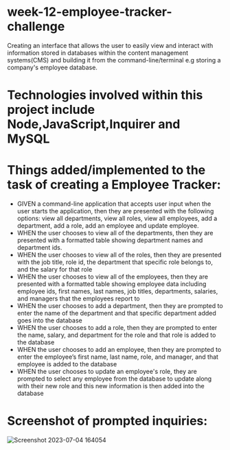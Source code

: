 # week-12-employee-tracker-challenge

Creating an interface that allows the user to easily view and interact with information stored in databases within the content management systems(CMS) and building it from the command-line/terminal e.g storing a company's employee database.

# Technologies involved within this project include Node,JavaScript,Inquirer and MySQL

# Things added/implemented to the task of creating a Employee Tracker:

- GIVEN a command-line application that accepts user input when the user starts the application, then they are presented with the following options: view all departments, view all roles, view all employees, add a department, add a role, add an employee and update employee.
- WHEN the user chooses to view all of the departments, then they are presented with a formatted table showing department names and department ids.
- WHEN the user chooses to view all of the roles, then they are presented with the job title, role id, the department that specific role belongs to, and the salary for that role
- WHEN the user chooses to view all of the employees, then they are presented with a formatted table showing employee data including employee ids, first names, last names, job titles, departments, salaries, and managers that the employees report to
- WHEN the user chooses to add a department, then they are prompted to enter the name of the department and that specific department added goes into the database
- WHEN the user chooses to add a role, then they are prompted to enter the name, salary, and department for the role and that role is added to the database
- WHEN the user chooses to add an employee, then they are prompted to enter the employee’s first name, last name, role, and manager, and that employee is added to the database
- WHEN the user chooses to update an employee's role, they are prompted to select any employee from the database to update along with their new role and this new information is then added into the database


# Screenshot of prompted inquiries:

![Screenshot 2023-07-04 164054](https://github.com/AJosueBN/week-12-employee-tracker-challenge/assets/129113539/043a4514-89c5-48e3-96fc-6c8edc43a727)


